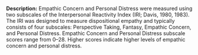 **Description:** Empathic Concern and Personal Distress were measured using two subscales of the Interpersonal Reactivity Index (IRI; Davis, 1980, 1983). The IRI was designed to measure dispositional empathy and typically consists of four subscales: Perspective Taking, Fantasy, Empathic Concern, and Personal Distress. Empathic Concern and Personal Distress subscale scores range from 0–28. Higher scores indicate higher levels of empathic concern and personal distress. 
